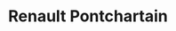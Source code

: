 ---
title: "Renault Pontchartain"
url: /jouars-pontchartrain/renault-pontchartain/
shop: Autohaus
---